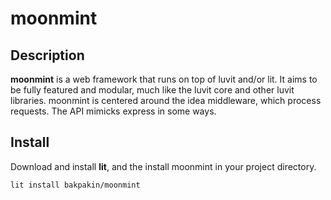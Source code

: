 # moonmint

## Description
__moonmint__ is a web framework that runs on top of luvit and/or lit. It aims to be fully featured and modular, much like
the luvit core and other luvit libraries. moonmint is centered around the idea middleware, which process requests. The API
mimicks express in some ways.

## Install
Download and install __lit__, and the install moonmint in your project directory.
```
lit install bakpakin/moonmint
```
